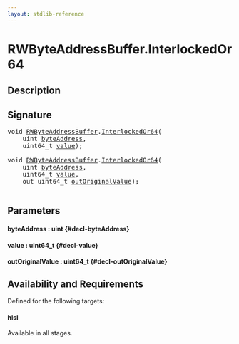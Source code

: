 ```yaml
---
layout: stdlib-reference
---
```


# RWByteAddressBuffer\.InterlockedOr64

## Description





## Signature 

<pre>
<span class="code_keyword">void</span> <a href="/stdlib-reference/types/RWByteAddressBuffer/index" class="code_type">RWByteAddressBuffer</a>.<a href="/stdlib-reference/types/RWByteAddressBuffer/InterlockedOr64">InterlockedOr64</a>(
    <span class="code_keyword">uint</span> <a href="/stdlib-reference/types/RWByteAddressBuffer/InterlockedOr64#decl-byteAddress" class="code_param">byteAddress</a>,
    uint64_t <a href="/stdlib-reference/types/RWByteAddressBuffer/InterlockedOr64#decl-value" class="code_param">value</a>);

<span class="code_keyword">void</span> <a href="/stdlib-reference/types/RWByteAddressBuffer/index" class="code_type">RWByteAddressBuffer</a>.<a href="/stdlib-reference/types/RWByteAddressBuffer/InterlockedOr64">InterlockedOr64</a>(
    <span class="code_keyword">uint</span> <a href="/stdlib-reference/types/RWByteAddressBuffer/InterlockedOr64#decl-byteAddress" class="code_param">byteAddress</a>,
    uint64_t <a href="/stdlib-reference/types/RWByteAddressBuffer/InterlockedOr64#decl-value" class="code_param">value</a>,
    <span class="code_keyword">out</span> uint64_t <a href="/stdlib-reference/types/RWByteAddressBuffer/InterlockedOr64#decl-outOriginalValue" class="code_param">outOriginalValue</a>);

</pre>

## Parameters

#### byteAddress  : uint {#decl-byteAddress}
#### value  : uint64\_t {#decl-value}
#### outOriginalValue  : uint64\_t {#decl-outOriginalValue}

## Availability and Requirements

Defined for the following targets:

#### hlsl
Available in all stages.



